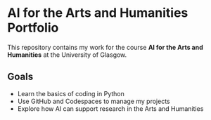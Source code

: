 # AI for the Arts and Humanities Portfolio
This repository contains my work for the course **AI for the Arts and Humanities** at the University of Glasgow.  

## Goals
- Learn the basics of coding in Python  
- Use GitHub and Codespaces to manage my projects  
- Explore how AI can support research in the Arts and Humanities  
